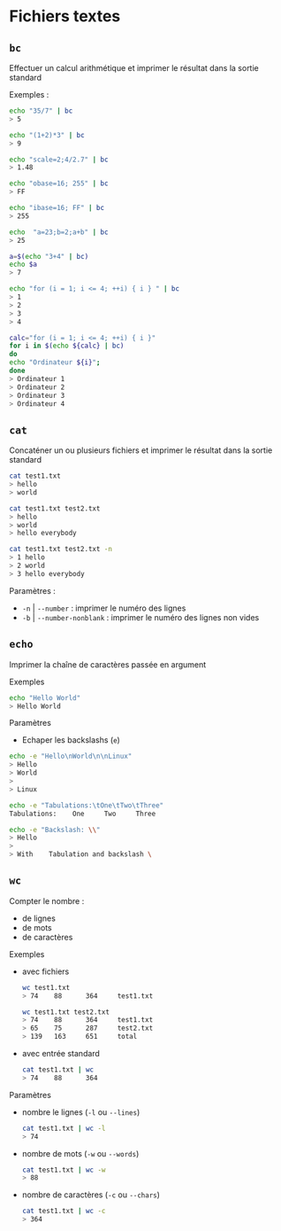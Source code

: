 # Fichiers textes

## `bc`

Effectuer un calcul arithmétique et imprimer le résultat dans la sortie standard

Exemples :

```bash
echo "35/7" | bc
> 5
```

```bash
echo "(1+2)*3" | bc
> 9
```

```bash
echo "scale=2;4/2.7" | bc
> 1.48
```

```bash
echo "obase=16; 255" | bc
> FF
```

```bash
echo "ibase=16; FF" | bc
> 255
```

```bash
echo  "a=23;b=2;a+b" | bc
> 25
```

```bash
a=$(echo "3+4" | bc)
echo $a
> 7
```

```bash
echo "for (i = 1; i <= 4; ++i) { i } " | bc
> 1
> 2
> 3
> 4
```

```bash
calc="for (i = 1; i <= 4; ++i) { i }"
for i in $(echo ${calc} | bc)
do
echo "Ordinateur ${i}";
done
> Ordinateur 1
> Ordinateur 2
> Ordinateur 3
> Ordinateur 4
```

## `cat`

Concaténer un ou plusieurs fichiers et imprimer le résultat dans la sortie standard

```bash
cat test1.txt
> hello
> world
```

```bash
cat test1.txt test2.txt
> hello
> world
> hello everybody
```

```bash
cat test1.txt test2.txt -n
> 1 hello
> 2 world
> 3 hello everybody
```

Paramètres :

* `-n` | `--number` : imprimer le numéro des lignes
* `-b` | `--number-nonblank` : imprimer le numéro des lignes non vides

## `echo`

Imprimer la chaîne de caractères passée en argument

Exemples

```bash
echo "Hello World"
> Hello World
```

Paramètres

* Echaper les backslashs (`e`)

```bash
echo -e "Hello\nWorld\n\nLinux"
> Hello
> World
>
> Linux
```

```bash
echo -e "Tabulations:\tOne\tTwo\tThree"
Tabulations:    One     Two     Three
```

```bash
echo -e "Backslash: \\"
> Hello
>
> With    Tabulation and backslash \
```

## `wc`

Compter le nombre :

* de lignes
* de mots
* de caractères

Exemples

* avec fichiers

    ```bash
    wc test1.txt
    > 74    88      364     test1.txt
    ```

    ```bash
    wc test1.txt test2.txt
    > 74    88      364     test1.txt
    > 65    75      287     test2.txt
    > 139   163     651     total
    ```

* avec entrée standard

    ```bash
    cat test1.txt | wc
    > 74    88      364
    ```

Paramètres

* nombre le lignes (`-l` ou `--lines`)

    ```bash
    cat test1.txt | wc -l
    > 74
    ```

* nombre de mots (`-w` ou `--words`)

    ```bash
    cat test1.txt | wc -w
    > 88
    ```

* nombre de caractères (`-c` ou `--chars`)

    ```bash
    cat test1.txt | wc -c
    > 364
    ```
